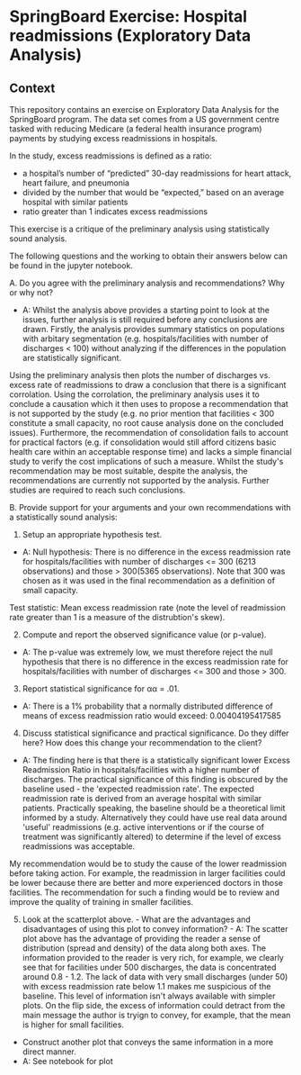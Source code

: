 # SpringBoard Exercise: Hospital readmissions (Exploratory Data Analysis)

## Context
This repository contains an exercise on Exploratory Data Analysis for the SpringBoard program. The data set comes from a US government centre tasked with reducing Medicare (a federal health insurance program) payments by studying excess readmissions in hospitals.  

In the study, excess readmissions is defined as a ratio:
- a hospital’s number of “predicted” 30-day readmissions for heart attack, heart failure, and pneumonia
- divided by the number that would be “expected,” based on an average hospital with similar patients
- ratio greater than 1 indicates excess readmissions

This exercise is a critique of the preliminary analysis using statistically sound analysis.  

The following questions and the working to obtain their answers below can be found in the jupyter notebook.

A. Do you agree with the preliminary analysis and recommendations? Why or why not?
  - A: Whilst the analysis above provides a starting point to look at the issues, further analysis is still required before any conclusions are drawn. Firstly, the analysis provides summary statistics on populations with arbitary segmentation (e.g. hospitals/facilities with number of discharges < 100) without analyzing if the differences in the population are statistically significant.

  Using the preliminary analysis then plots the number of discharges vs. excess rate of readmissions to draw a conclusion that there is a significant corrolation. Using the corrolation, the preliminary analysis uses it to conclude a causation which it then uses to propose a recommendation that is not supported by the study (e.g. no prior mention that facilities < 300 constitute a small capacity, no root cause analysis done on the concluded issues). Furthermore, the recommendation of consolidation fails to account for practical factors (e.g. if consolidation would still afford citizens basic health care within an acceptable response time) and lacks a simple financial study to verify the cost implications of such a measure.
  Whilst the study's recommendation may be most suitable, despite the analysis, the recommendations are currently not supported by the analysis. Further studies are required to reach such conclusions.

B. Provide support for your arguments and your own recommendations with a statistically sound analysis:
  1. Setup an appropriate hypothesis test.
  - A: Null hypothesis: There is no difference in the excess readmission rate for hospitals/facilities with number of discharges <= 300 (6213 observations) and those > 300(5365 observations). Note that 300 was chosen as it was used in the final recommendation as a definition of small capacity.

  Test statistic: Mean excess readmission rate (note the level of readmission rate greater than 1 is a measure of the distrubtion's skew).

  2. Compute and report the observed significance value (or p-value).
  - A: The p-value was extremely low, we must therefore reject the null hypothesis that there is no difference in the excess readmission rate for hospitals/facilities with number of discharges <= 300 and those > 300.

  3. Report statistical significance for  αα  = .01.
  - A: There is a 1% probability that a normally distributed difference of means of excess readmission ratio would exceed: 0.00404195417585

  4. Discuss statistical significance and practical significance. Do they differ here? How does this change your recommendation to the client?
  - A: The finding here is that there is a statistically significant lower Excess Readmission Ratio in hospitals/facilities with a higher number of discharges. The practical significance of this finding is obscured by the baseline used - the 'expected readmission rate'. The expected readmission rate is derived from an average hospital with similar patients. Practically speaking, the baseline should be a theoretical limit informed by a study. Alternatively they could have use real data around 'useful' readmissions (e.g. active interventions or if the course of treatment was significantly altered) to determine if the level of excess readmissions was acceptable.

  My recommendation would be to study the cause of the lower readmission before taking action. For example, the readmission in larger facilities could be lower because there are better and more experienced doctors in those facilities. The recommendation for such a finding would be to review and improve the quality of training in smaller facilities.

  5. Look at the scatterplot above.
    - What are the advantages and disadvantages of using this plot to convey information?
    - A: The scatter plot above has the advantage of providing the reader a sense of distribution (spread and density) of the data along both axes. The information provided to the reader is very rich, for example, we clearly see that for facilities under 500 discharges, the data is concentrated around 0.8 - 1.2. The lack of data with very small discharges (under 50) with excess readmission rate below 1.1 makes me suspicious of the baseline. This level of information isn't always available with simpler plots. On the flip side, the excess of information could detract from the main message the author is tryign to convey, for example, that the mean is higher for small facilities.

  - Construct another plot that conveys the same information in a more direct manner.
  - A: See notebook for plot
